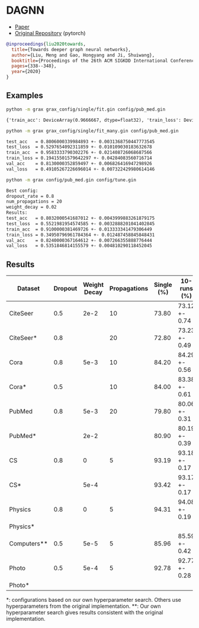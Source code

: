 # DAGNN

- [Paper](https://arxiv.org/abs/2007.09296)
- [Original Repository](https://github.com/mengliu1998/DeeperGNN) (pytorch)

```bibtex
@inproceedings{liu2020towards,
  title={Towards deeper graph neural networks},
  author={Liu, Meng and Gao, Hongyang and Ji, Shuiwang},
  booktitle={Proceedings of the 26th ACM SIGKDD International Conference on Knowledge Discovery \& Data Mining},
  pages={338--348},
  year={2020}
}
```

## Examples

```bash
python -m grax grax_config/single/fit.gin config/pub_med.gin
```

```txt
{'train_acc': DeviceArray(0.9666667, dtype=float32), 'train_loss': DeviceArray(0.16117008, dtype=float32), 'val_acc': DeviceArray(0.804, dtype=float32), 'val_loss': DeviceArray(0.4904326, dtype=float32), 'test_acc': DeviceArray(0.79800004, dtype=float32), 'test_loss': DeviceArray(0.53227234, dtype=float32)}
```

```bash
python -m grax grax_config/single/fit_many.gin config/pub_med.gin
```

```txt
test_acc   = 0.8006000339984893 +- 0.0031368750447773545
test_loss  = 0.5297654092311859 +- 0.010109030183632678
train_acc  = 0.9583333790302276 +- 0.021408726068687566
train_loss = 0.19415501579642297 +- 0.04284083560716714
val_acc    = 0.8130000352859497 +- 0.006826416947298926
val_loss   = 0.49105267226696014 +- 0.007322429980614146
```

```bash
python -m grax config/pub_med.gin config/tune.gin
```

```txt
Best config:
dropout_rate = 0.8
num_propagations = 20
weight_decay = 0.02
Results:
test_acc   = 0.8032000541687012 +- 0.0043999883261879175
test_loss  = 0.5521981954574585 +- 0.0032888201041402845
train_acc  = 0.9100000381469726 +- 0.013333341479306449
train_loss = 0.34950796961784364 +- 0.012487458845848431
val_acc    = 0.8240000367164612 +- 0.007266355888776444
val_loss   = 0.5351846814155579 +- 0.004810290118452045
```

## Results

|Dataset    |Dropout|Weight Decay|Propagations|Single (%)|10-runs (%)  |Reported (%)|
|-----------|-------|------------|------------|----------|-------------|------------|
|CiteSeer   |    0.5|        2e-2|          10|     73.80|73.12 +- 0.74| 73.3 +- 0.6|
|CiteSeer*  |    0.8|            |          20|     72.80|73.23 +- 0.49|            |
|Cora       |    0.8|        5e-3|          10|     84.20|84.29 +- 0.56| 84.4 +- 0.5|
|Cora*      |    0.5|            |          10|     84.00|83.38 +- 0.61|            |
|PubMed     |    0.8|        5e-3|          20|     79.80|80.06 +- 0.31| 80.5 +- 0.5|
|PubMed*    |       |        2e-2|            |     80.90|80.19 +- 0.39|            |
|CS         |    0.8|           0|           5|     93.19|93.18 +- 0.17| 92.8 +- 0.9|
|CS*        |       |        5e-4|            |     93.42|93.17 +- 0.17|            |
|Physics    |    0.8|           0|           5|     94.31|94.08 +- 0.19| 94.0 +- 0.6|
|Physics*   |       |            |            |          |             |            |
|Computers**|    0.5|        5e-5|           5|     85.96|85.59 +- 0.42| 84.5 +- 1.2|
|Photo      |    0.5|        5e-4|           5|     92.78|92.77 +- 0.28| 92.0 +- 0.8|
|Photo*     |       |            |            |          |             |            |

*: configurations based on our own hyperparameter search. Others use hyperparameters from the original implementation.
**: Our own hyperparameter search gives results consistent with the original implementation.
